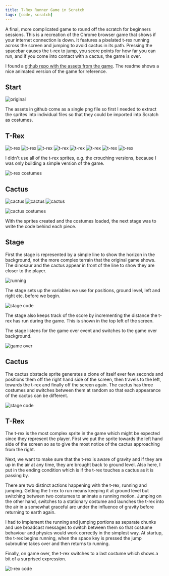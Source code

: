 ```yaml
---
title: T-Rex Runner Game in Scratch
tags: [code, scratch]
---
```


A final, more complicated game to round off the scratch for beginners sessions. This is a recreation of the Chrome browser game
that shows if your internet connection is down. It features a pixelated t-rex running across the screen and jumping to avoid
cactus in its path. Pressing the spacebar causes the t-rex to jump, you score points for how far you can run, and if you come
into contact with a cactus, the game is over.

I found a <a href="https://github.com/wayou/t-rex-runner">github repo with the assets from the game</a>. The readme shows a nice
animated version of the game for reference.

## Start

![original](/assets/img/posts/scratch-t-rex-runner/200-offline-sprite.png)

The assets in github come as a single png file so first I needed to extract the sprites into individual files so that they could be
imported into Scratch as costumes.

## T-Rex

![t-rex](/assets/img/posts/scratch-t-rex-runner/trex1.png)
![t-rex](/assets/img/posts/scratch-t-rex-runner/trex2.png)
![t-rex](/assets/img/posts/scratch-t-rex-runner/trex3.png)
![t-rex](/assets/img/posts/scratch-t-rex-runner/trex4.png)
![t-rex](/assets/img/posts/scratch-t-rex-runner/trex5.png)
![t-rex](/assets/img/posts/scratch-t-rex-runner/trex6.png)
![t-rex](/assets/img/posts/scratch-t-rex-runner/trex7.png)
![t-rex](/assets/img/posts/scratch-t-rex-runner/trex8.png)

I didn't use all of the t-rex sprites, e.g. the crouching versions, because I was only building a simple version of the game.

![t-rex costumes](/assets/img/posts/scratch-t-rex-runner/t-rex-costumes.png)

## Cactus

![cactus](/assets/img/posts/scratch-t-rex-runner/cactus1.png)
![cactus](/assets/img/posts/scratch-t-rex-runner/cactus2.png)
![cactus](/assets/img/posts/scratch-t-rex-runner/cactus3.png)

![cactus costumes](/assets/img/posts/scratch-t-rex-runner/cactus-costumes.png)

With the sprites created and the costumes loaded, the next stage was to write the code behind each piece.

## Stage

First the stage is represented by a simple line to show the horizon in the background, not the more complex
terrain that the original game shows. The dinosaur and the cactus appear in front of the line to show they are
closer to the player.

![running](/assets/img/posts/scratch-t-rex-runner/running.png)

The stage sets up the variables we use for positions, ground level, left and right etc. before we begin.

![stage code](/assets/img/posts/scratch-t-rex-runner/stage-code.png)

The stage also keeps track of the score by incrementing the distance the t-rex has run during the game. This is
shown in the top left of the screen.

The stage listens for the game over event and switches to the game over background.

![game over](/assets/img/posts/scratch-t-rex-runner/game-over.png)

## Cactus

The cactus obstacle sprite generates a clone of itself ever few seconds and positions them off the right hand side of
the screen, then travels to the left, towards the t-rex and finally off the screen again. The cactus has
three costumes and switches between them at random so that each appearance of the cactus can be different.

![stage code](/assets/img/posts/scratch-t-rex-runner/cactus-code.png)

## T-Rex

The t-rex is the most complex sprite in the game which might be expected since they represent the player. First we put the
sprite towards the left hand side of the screen so as to give the most notice of the cactus approaching from the right.

Next, we want to make sure that the t-rex is aware of gravity and if they are up in the air at any time, they are brought back
to ground level. Also here, I put in the ending condition which is if the t-rex touches a cactus as it is passing by.

There are two distinct actions happening with the t-rex, running and jumping. Getting the t-rex to run means keeping it at ground level
but switching between two costumes to animate a running motion. Jumping on the other hand, switches to a stationary costume and
launches the t-rex into the air in a somewhat graceful arc under the influence of gravity before returning to earth again.

I had to implement the running and jumping portions as separate chunks and use broadcast messages to switch between them so that
costume behaviour and physics would work correctly in the simplest way. At startup, the t-rex begins running, when the space key is pressed
the jump subroutine takes over and then returns to running.

Finally, on game over, the t-rex switches to a last costume which shows a bit of a surprised expression.

![t-rex code](/assets/img/posts/scratch-t-rex-runner/t-rex-code.png)
